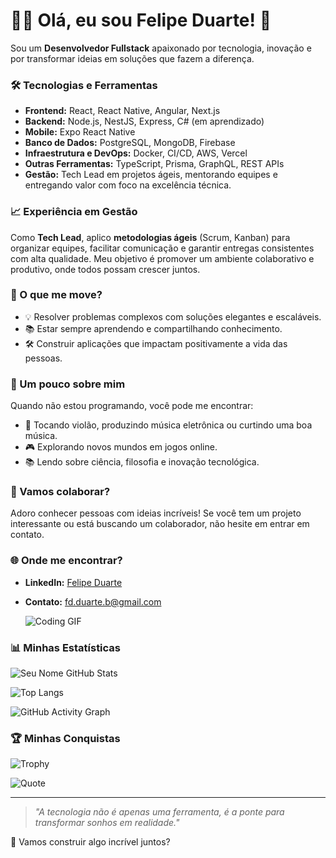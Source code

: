 # 👨‍💻 Olá, eu sou Felipe Duarte! 🚀

Sou um **Desenvolvedor Fullstack** apaixonado por tecnologia, inovação e por transformar ideias em soluções que fazem a diferença. 

### 🛠️ Tecnologias e Ferramentas
- **Frontend:** React, React Native, Angular, Next.js  
- **Backend:** Node.js, NestJS, Express, C# (em aprendizado)  
- **Mobile:** Expo React Native  
- **Banco de Dados:** PostgreSQL, MongoDB, Firebase  
- **Infraestrutura e DevOps:** Docker, CI/CD, AWS, Vercel  
- **Outras Ferramentas:** TypeScript, Prisma, GraphQL, REST APIs 
- **Gestão:** Tech Lead em projetos ágeis, mentorando equipes e entregando valor com foco na excelência técnica.

### 📈 Experiência em Gestão  
Como **Tech Lead**, aplico **metodologias ágeis** (Scrum, Kanban) para organizar equipes, facilitar comunicação e garantir entregas consistentes com alta qualidade. Meu objetivo é promover um ambiente colaborativo e produtivo, onde todos possam crescer juntos. 

### 🌟 O que me move?
- 💡 Resolver problemas complexos com soluções elegantes e escaláveis.  
- 📚 Estar sempre aprendendo e compartilhando conhecimento.  
- 🛠️ Construir aplicações que impactam positivamente a vida das pessoas.

 ### 🎨 Um pouco sobre mim  
Quando não estou programando, você pode me encontrar:  
- 🎸 Tocando violão, produzindo música eletrônica ou curtindo uma boa música.  
- 🎮 Explorando novos mundos em jogos online.  
- 📚 Lendo sobre ciência, filosofia e inovação tecnológica.

### 🤝 Vamos colaborar?  
Adoro conhecer pessoas com ideias incríveis! Se você tem um projeto interessante ou está buscando um colaborador, não hesite em entrar em contato.  

### 🌐 Onde me encontrar?
- **LinkedIn:** [Felipe Duarte](https://www.linkedin.com/in/felipe-duarte-bispo/)  
- **Contato:** [fd.duarte.b@gmail.com](mailto:fd.duarte.b@gmail.com)

  ![Coding GIF](https://media.giphy.com/media/qgQUggAC3Pfv687qPC/giphy.gif)
  
### 📊 Minhas Estatísticas
![Seu Nome GitHub Stats](https://github-readme-stats.vercel.app/api?username=felipeduarteb&show_icons=true&theme=radical)  

![Top Langs](https://github-readme-stats.vercel.app/api/top-langs/?username=felipeduarteb&layout=compact&theme=radical)

![GitHub Activity Graph](https://github-readme-activity-graph.cyclic.app/graph?username=felipeduarteb&theme=dracula)

### 🏆 Minhas Conquistas  
![Trophy](https://github-profile-trophy.vercel.app/?username=felipeduarteb&theme=onestar&no-frame=true&column=4)

![Quote](https://quotes-github-readme.vercel.app/api?type=horizontal&theme=radical)





---

> _"A tecnologia não é apenas uma ferramenta, é a ponte para transformar sonhos em realidade."_  

🌱 Vamos construir algo incrível juntos? 
